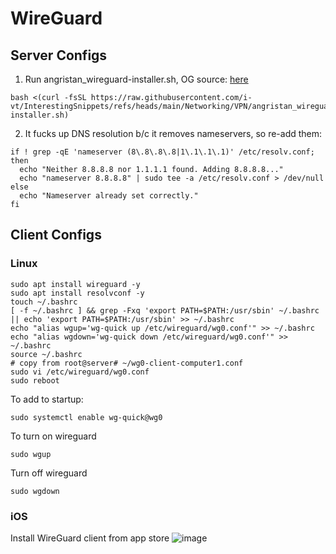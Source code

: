 # WireGuard

## Server Configs

1. Run angristan_wireguard-installer.sh, OG source: [here](https://github.com/angristan/wireguard-install/blob/master/wireguard-install.sh)

```
bash <(curl -fsSL https://raw.githubusercontent.com/i-vt/InterestingSnippets/refs/heads/main/Networking/VPN/angristan_wireguard-installer.sh)
```

2. It fucks up DNS resolution b/c it removes nameservers, so re-add them:

```
if ! grep -qE 'nameserver (8\.8\.8\.8|1\.1\.1\.1)' /etc/resolv.conf; then
  echo "Neither 8.8.8.8 nor 1.1.1.1 found. Adding 8.8.8.8..."
  echo "nameserver 8.8.8.8" | sudo tee -a /etc/resolv.conf > /dev/null
else
  echo "Nameserver already set correctly."
fi
```

## Client Configs

### Linux
```
sudo apt install wireguard -y
sudo apt install resolvconf -y
touch ~/.bashrc
[ -f ~/.bashrc ] && grep -Fxq 'export PATH=$PATH:/usr/sbin' ~/.bashrc || echo 'export PATH=$PATH:/usr/sbin' >> ~/.bashrc
echo "alias wgup='wg-quick up /etc/wireguard/wg0.conf'" >> ~/.bashrc
echo "alias wgdown='wg-quick down /etc/wireguard/wg0.conf'" >> ~/.bashrc
source ~/.bashrc
# copy from root@server# ~/wg0-client-computer1.conf
sudo vi /etc/wireguard/wg0.conf
sudo reboot
```


To add to startup: 
```
sudo systemctl enable wg-quick@wg0
```
To turn on wireguard
```
sudo wgup
```
Turn off wireguard
```
sudo wgdown
```
### iOS

Install WireGuard client from app store
![image](https://github.com/user-attachments/assets/18330c08-2ddf-4ecd-8d66-0f5ccb5da32d)

